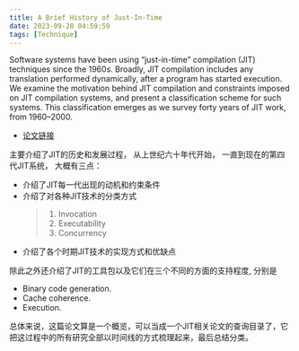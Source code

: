 ```yaml
---
title: A Brief History of Just-In-Time
date: 2023-09-28 04:59:59
tags: [Technique]
---
```


Software systems have been using “just-in-time” compilation (JIT) techniques since the
1960s. Broadly, JIT compilation includes any translation performed dynamically, after a
program has started execution. We examine the motivation behind JIT compilation and
constraints imposed on JIT compilation systems, and present a classification scheme for
such systems. This classification emerges as we survey forty years of JIT work, from
1960–2000.

- [论文链接](/papers/A%20Brief%20History%20of%20Just-In-Time.pdf)

主要介绍了JIT的历史和发展过程， 从上世纪六十年代开始， 一直到现在的第四代JIT系统， 大概有三点：
- 介绍了JIT每一代出现的动机和约束条件
- 介绍了对各种JIT技术的分类方式
  > 1. Invocation
  > 2. Executability
  > 3. Concurrency
- 介绍了各个时期JIT技术的实现方式和优缺点

除此之外还介绍了JIT的工具包以及它们在三个不同的方面的支持程度, 分别是
- Binary code generation.
- Cache coherence.
- Execution.

总体来说，这篇论文算是一个概览，可以当成一个JIT相关论文的查询目录了，它把这过程中的所有研究全部以时间线的方式梳理起来，最后总结分类。